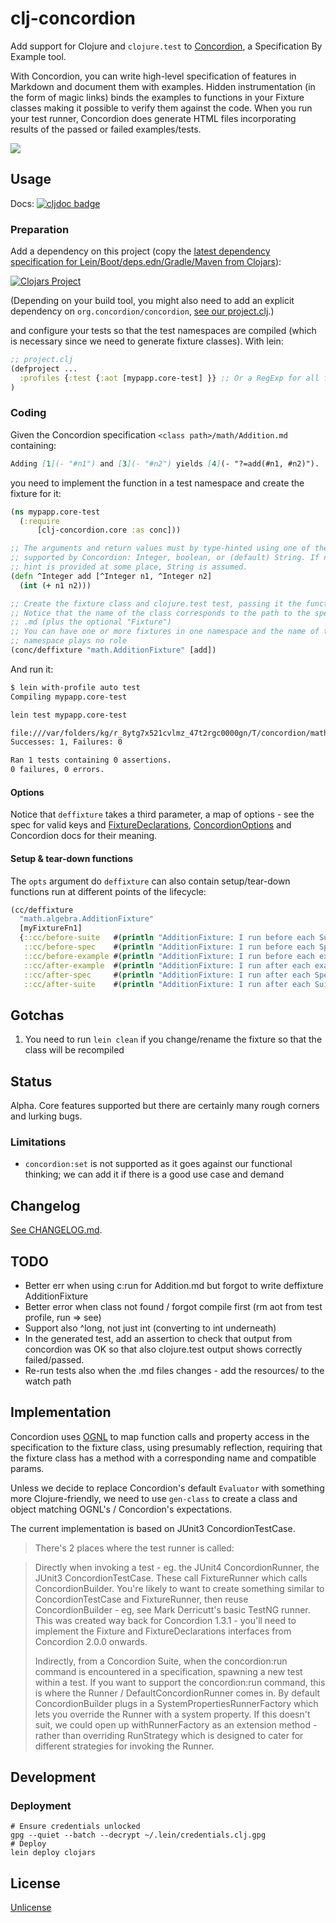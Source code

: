 # clj-concordion

Add support for Clojure and `clojure.test` to  [Concordion](https://concordion.org/),
a Specification By Example tool.

With Concordion, you can write high-level specification of features in Markdown
and document them with examples. Hidden instrumentation (in the form of magic links)
binds the examples to functions in your Fixture classes making it possible to verify
them against the code. When you run your test runner, Concordion does generate 
HTML files incorporating results of the passed or failed examples/tests.

![](https://concordion.org/img/how-it-works-markdown.png)

## Usage

Docs: [![cljdoc badge](https://cljdoc.org/badge/clj-concordion/clj-concordion)](https://cljdoc.org/d/clj-concordion/clj-concordion/CURRENT)

### Preparation

Add a dependency on this project (copy the [latest dependency specification for Lein/Boot/deps.edn/Gradle/Maven from Clojars](https://clojars.org/clj-concordion)):

[![Clojars Project](https://img.shields.io/clojars/v/clj-concordion.svg)](https://clojars.org/clj-concordion)

(Depending on your build tool, you might also need to add an explicit dependency on `org.concordion/concordion`, [see our project.clj](https://github.com/holyjak/clj-concordion/blob/master/project.clj).)

and configure your tests so that the test namespaces are compiled
(which is necessary since we need to generate fixture classes). With lein:

```clojure
;; project.clj
(defproject ...
  :profiles {:test {:aot [mypapp.core-test] }} ;; Or a RegExp for all fixture test namespaces
)
```

### Coding

Given the Concordion specification `<class path>/math/Addition.md` containing:

```markdown
Adding [1](- "#n1") and [3](- "#n2") yields [4](- "?=add(#n1, #n2)").
```

you need to implement the function in a test namespace and create the fixture for it:

```clojure
(ns mypapp.core-test
  (:require
      [clj-concordion.core :as conc]))

;; The arguments and return values must by type-hinted using one of the types
;; supported by Concordion: Integer, boolean, or (default) String. If no type 
;; hint is provided at some place, String is assumed.
(defn ^Integer add [^Integer n1, ^Integer n2]
  (int (+ n1 n2)))

;; Create the fixture class and clojure.test test, passing it the function(s)
;; Notice that the name of the class corresponds to the path to the specification
;; .md (plus the optional "Fixture")
;; You can have one or more fixtures in one namespace and the name of the 
;; namespace plays no role
(conc/deffixture "math.AdditionFixture" [add])
```

And run it:

```bash
$ lein with-profile auto test
Compiling mypapp.core-test

lein test mypapp.core-test

file:///var/folders/kg/r_8ytg7x521cvlmz_47t2rgc0000gn/T/concordion/math/Addition.html
Successes: 1, Failures: 0

Ran 1 tests containing 0 assertions.
0 failures, 0 errors.
```

#### Options

Notice that `deffixture` takes a third parameter, a map of options - see the spec for valid keys and 
[FixtureDeclarations](https://github.com/concordion/concordion/blob/2.2.0/src/main/java/org/concordion/api/FixtureDeclarations.java),
 [ConcordionOptions](https://github.com/concordion/concordion/blob/2.2.0/src/main/java/org/concordion/api/option/ConcordionOptions.java)
and Concordion docs for their meaning.

#### Setup & tear-down functions

The `opts` argument do `deffixture` can also contain setup/tear-down functions run at different points of the lifecycle:

```clojure
(cc/deffixture
  "math.algebra.AdditionFixture"
  [myFixtureFn1]
  {::cc/before-suite   #(println "AdditionFixture: I run before each Suite")
   ::cc/before-spec    #(println "AdditionFixture: I run before each Spec")
   ::cc/before-example #(println "AdditionFixture: I run before each example")
   ::cc/after-example  #(println "AdditionFixture: I run after each example")
   ::cc/after-spec     #(println "AdditionFixture: I run after each Spec")
   ::cc/after-suite    #(println "AdditionFixture: I run after each Suite")})
```

## Gotchas 

1. You need to run `lein clean` if you change/rename the fixture
   so that the class will be recompiled

## Status

Alpha. Core features supported but there are certainly many rough corners and lurking bugs.

### Limitations

* `concordion:set` is not supported as it goes against our functional thinking; we can
  add it if there is a good use case and demand

## Changelog

[See CHANGELOG.md](./CHANGELOG.md).


## TODO

* Better err when using c:run for Addition.md but forgot to write deffixture AdditionFixture
* Better error when class not found / forgot compile first (rm aot from test profile, run => see)
* Support also ^long, not just int (converting to int underneath)
* In the generated test, add an assertion to check that output from concordion was OK
  so that also clojure.test output shows correctly failed/passed.
* Re-run tests also when the .md files changes - add the resources/ to the watch path

## Implementation

Concordion uses [OGNL](https://commons.apache.org/proper/commons-ognl/) to map function calls 
and property access in the specification to the fixture class, using presumably
reflection, requiring that the fixture class has a method with a corresponding name
and compatible params. 

Unless we decide to replace Concordion's default `Evaluator` with something more
Clojure-friendly, we need to use `gen-class` to create a class and object matching
OGNL's / Concordion's expectations.

The current implementation is based on JUnit3 ConcordionTestCase. 

> There's 2 places where the test runner is called:
  
> Directly when invoking a test - eg. the JUnit4 ConcordionRunner, the JUnit3 ConcordionTestCase. These call FixtureRunner which calls ConcordionBuilder. You're likely to want to create something similar to ConcordionTestCase and FixtureRunner, then reuse ConcordionBuilder - eg, see Mark Derricutt's basic TestNG runner. This was created way back for Concordion 1.3.1 - you'll need to implement the Fixture and FixtureDeclarations interfaces from Concordion 2.0.0 onwards.
>
> Indirectly, from a Concordion Suite, when the concordion:run command is encountered in a specification, spawning a new test within a test. If you want to support the concordion:run command, this is where the Runner / DefaultConcordionRunner comes in. By default ConcordionBuilder plugs in a SystemPropertiesRunnerFactory which lets you override the Runner with a system property. If this doesn't suit, we could open up withRunnerFactory as an extension method - rather than overriding RunStrategy which is designed to cater for different strategies for invoking the Runner.

## Development

### Deployment

```
# Ensure credentials unlocked
gpg --quiet --batch --decrypt ~/.lein/credentials.clj.gpg
# Deploy
lein deploy clojars
```

## License

[Unlicense](https://choosealicense.com/licenses/unlicense/)